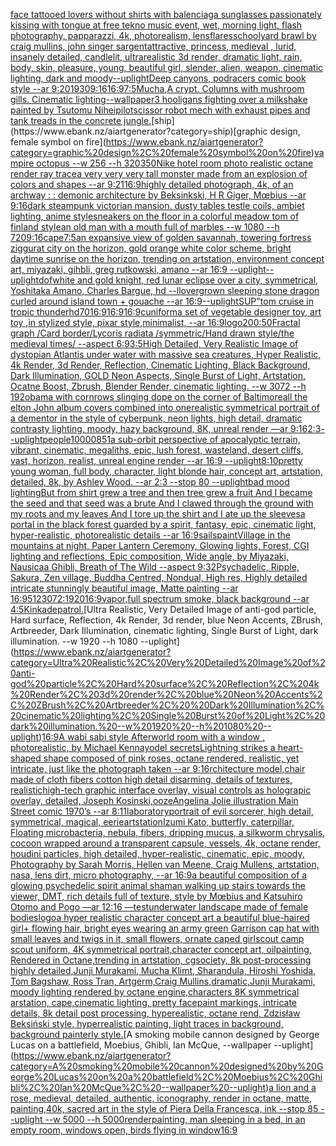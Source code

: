 [face tattooed lovers without shirts with balenciaga sunglasses passionately kissing with tongue at free tekno music event, wet, morning light, flash photography, papparazzi, 4k, photorealism, lensflares](https://www.ebank.nz/aiartgenerator?category=face%20tattooed%20lovers%20without%20shirts%20with%20balenciaga%20sunglasses%20passionately%20kissing%20with%20tongue%20at%20free%20tekno%20music%20event%2C%20wet%2C%20morning%20light%2C%20flash%20photography%2C%20papparazzi%2C%204k%2C%20photorealism%2C%20lensflares)[schoolyard brawl by craig mullins, john singer sargent](https://www.ebank.nz/aiartgenerator?category=schoolyard%20brawl%20by%20craig%20mullins%2C%20john%20singer%20sargent)[attractive, princess, medieval , lurid, insanely detailed, candlelit, ultrarealistic 3d render, dramatic light, rain, body, skin, pleasure, young, beautiful girl, slender, alien, weapon, cinematic lighting, dark and moody](https://www.ebank.nz/aiartgenerator?category=attractive%2C%20princess%2C%20medieval%20%2C%20lurid%2C%20insanely%20detailed%2C%20candlelit%2C%20ultrarealistic%203d%20render%2C%20dramatic%20light%2C%20rain%2C%20body%2C%20skin%2C%20pleasure%2C%20young%2C%20beautiful%20girl%2C%20slender%2C%20alien%2C%20weapon%2C%20cinematic%20lighting%2C%20dark%20and%20moody)[](https://www.ebank.nz/aiartgenerator?category=)[--uplight](https://www.ebank.nz/aiartgenerator?category=--uplight)[Deep canyons, podracers comic book style --ar 9:20](https://www.ebank.nz/aiartgenerator?category=Deep%20canyons%2C%20podracers%20comic%20book%20style%20--ar%209%3A20)[1930](https://www.ebank.nz/aiartgenerator?category=1930)[9:16](https://www.ebank.nz/aiartgenerator?category=9%3A16)[16:9](https://www.ebank.nz/aiartgenerator?category=16%3A9)[](https://www.ebank.nz/aiartgenerator?category=)[7:5](https://www.ebank.nz/aiartgenerator?category=7%3A5)[Mucha,](https://www.ebank.nz/aiartgenerator?category=Mucha%2C)[A crypt. Columns with mushroom gills. Cinematic lighting](https://www.ebank.nz/aiartgenerator?category=A%20crypt.%20Columns%20with%20mushroom%20gills.%20Cinematic%20lighting)[--wallpaper](https://www.ebank.nz/aiartgenerator?category=--wallpaper)[3 hooligans fighting over a milkshake painted by Tsutomu Nihei](https://www.ebank.nz/aiartgenerator?category=3%20hooligans%20fighting%20over%20a%20milkshake%20painted%20by%20Tsutomu%20Nihei)[pilot](https://www.ebank.nz/aiartgenerator?category=pilot)[scissor robot mech with exhaust pipes and tank treads in the concrete jungle.](https://www.ebank.nz/aiartgenerator?category=scissor%20robot%20mech%20with%20exhaust%20pipes%20and%20tank%20treads%20in%20the%20concrete%20jungle.)[ship](https://www.ebank.nz/aiartgenerator?category=ship)[graphic design, female symbol on fire](https://www.ebank.nz/aiartgenerator?category=graphic%20design%2C%20female%20symbol%20on%20fire)[vampire octopus --w 256 --h 320](https://www.ebank.nz/aiartgenerator?category=vampire%20octopus%20--w%20256%20--h%20320)[350](https://www.ebank.nz/aiartgenerator?category=350)[Nike hotel room photo realistic octane render ray trace](https://www.ebank.nz/aiartgenerator?category=Nike%20hotel%20room%20photo%20realistic%20octane%20render%20ray%20trace)[a very very very tall monster made from an explosion of colors and shapes  --ar 9:21](https://www.ebank.nz/aiartgenerator?category=a%20very%20very%20very%20tall%20monster%20made%20from%20an%20explosion%20of%20colors%20and%20shapes%20%20--ar%209%3A21)[16:9](https://www.ebank.nz/aiartgenerator?category=16%3A9)[highly detailed photograph, 4k, of an archway : : demonic architecture by Beksinkski, H R Giger, Mœbius --ar 9:16](https://www.ebank.nz/aiartgenerator?category=highly%20detailed%20photograph%2C%204k%2C%20of%20an%20archway%20%3A%20%3A%20demonic%20architecture%20by%20Beksinkski%2C%20H%20R%20Giger%2C%20M%C5%93bius%20--ar%209%3A16)[dark steampunk victorian mansion. dusty tables testle coils, ambiet lighting, anime style](https://www.ebank.nz/aiartgenerator?category=dark%20steampunk%20victorian%20mansion.%20dusty%20tables%20testle%20coils%2C%20ambiet%20lighting%2C%20anime%20style)[sneakers on the floor in a colorful meadow tom of finland style](https://www.ebank.nz/aiartgenerator?category=sneakers%20on%20the%20floor%20in%20a%20colorful%20meadow%20tom%20of%20finland%20style)[an old man with a mouth full of marbles --w 1080 --h 720](https://www.ebank.nz/aiartgenerator?category=an%20old%20man%20with%20a%20mouth%20full%20of%20marbles%20--w%201080%20--h%20720)[](https://www.ebank.nz/aiartgenerator?category=)[9:16](https://www.ebank.nz/aiartgenerator?category=9%3A16)[cape](https://www.ebank.nz/aiartgenerator?category=cape)[7:5](https://www.ebank.nz/aiartgenerator?category=7%3A5)[an expansive view of golden savannah, towering fortress ziggurat city on the horizon, gold orange white color scheme, bright daytime sunrise on the horizon, trending on artstation, environment concept art, miyazaki, gihbli, greg rutkowski, amano --ar 16:9 --uplight](https://www.ebank.nz/aiartgenerator?category=an%20expansive%20view%20of%20golden%20savannah%2C%20towering%20fortress%20ziggurat%20city%20on%20the%20horizon%2C%20gold%20orange%20white%20color%20scheme%2C%20bright%20daytime%20sunrise%20on%20the%20horizon%2C%20trending%20on%20artstation%2C%20environment%20concept%20art%2C%20miyazaki%2C%20gihbli%2C%20greg%20rutkowski%2C%20amano%20--ar%2016%3A9%20--uplight)[--uplight](https://www.ebank.nz/aiartgenerator?category=--uplight)[dof](https://www.ebank.nz/aiartgenerator?category=dof)[white and gold knight, red lunar eclipse over a city, symmetrical, Yoshitaka Amano, Charles Bargue, hd --ll](https://www.ebank.nz/aiartgenerator?category=white%20and%20gold%20knight%2C%20red%20lunar%20eclipse%20over%20a%20city%2C%20symmetrical%2C%20Yoshitaka%20Amano%2C%20Charles%20Bargue%2C%20hd%20--ll)[overgrown sleeping stone dragon curled around island town + gouache --ar 16:9](https://www.ebank.nz/aiartgenerator?category=overgrown%20sleeping%20stone%20dragon%20curled%20around%20island%20town%20%2B%20gouache%20--ar%2016%3A9)[--uplight](https://www.ebank.nz/aiartgenerator?category=--uplight)[SUP"](https://www.ebank.nz/aiartgenerator?category=SUP%22)[tom cruise in tropic thunder](https://www.ebank.nz/aiartgenerator?category=tom%20cruise%20in%20tropic%20thunder)[hd](https://www.ebank.nz/aiartgenerator?category=hd)[70](https://www.ebank.nz/aiartgenerator?category=70)[16:9](https://www.ebank.nz/aiartgenerator?category=16%3A9)[16:9](https://www.ebank.nz/aiartgenerator?category=16%3A9)[16:9](https://www.ebank.nz/aiartgenerator?category=16%3A9)[cuniform](https://www.ebank.nz/aiartgenerator?category=cuniform)[a set of vegetable designer toy, art toy ,in stylized style, pixar style,minimalist, --ar 16:9](https://www.ebank.nz/aiartgenerator?category=a%20set%20of%20vegetable%20designer%20toy%2C%20art%20toy%20%2Cin%20stylized%20style%2C%20pixar%20style%2Cminimalist%2C%20--ar%2016%3A9)[logo](https://www.ebank.nz/aiartgenerator?category=logo)[200:50](https://www.ebank.nz/aiartgenerator?category=200%3A50)[Fractal graph /Card border/Lycoris radiata /symmetric/Hand drawn style/the medieval times/   --aspect 6:9](https://www.ebank.nz/aiartgenerator?category=Fractal%20graph%20/Card%20border/Lycoris%20radiata%20/symmetric/Hand%20drawn%20style/the%20medieval%20times/%20%20%20--aspect%206%3A9)[3:5](https://www.ebank.nz/aiartgenerator?category=3%3A5)[High Detailed, Very Realistic Image of dystopian Atlantis under water with massive sea creatures, Hyper Realistic, 4k Render, 3d Render, Reflection, Cinematic Lighting, Black Background, Dark Illumination, GOLD Neon Aspects, Single Burst of Light, Artstation, Ocatne Boost, Zbrush, Blender Render, cinematic lighting. --w 3072 --h 192](https://www.ebank.nz/aiartgenerator?category=High%20Detailed%2C%20Very%20Realistic%20Image%20of%20dystopian%20Atlantis%20under%20water%20with%20massive%20sea%20creatures%2C%20Hyper%20Realistic%2C%204k%20Render%2C%203d%20Render%2C%20Reflection%2C%20Cinematic%20Lighting%2C%20Black%20Background%2C%20Dark%20Illumination%2C%20GOLD%20Neon%20Aspects%2C%20Single%20Burst%20of%20Light%2C%20Artstation%2C%20Ocatne%20Boost%2C%20Zbrush%2C%20Blender%20Render%2C%20cinematic%20lighting.%20--w%203072%20--h%20192)[obama with cornrows slinging dope on the corner of Baltimore](https://www.ebank.nz/aiartgenerator?category=obama%20with%20cornrows%20slinging%20dope%20on%20the%20corner%20of%20Baltimore)[all the elton John album covers combined into one](https://www.ebank.nz/aiartgenerator?category=all%20the%20elton%20John%20album%20covers%20combined%20into%20one)[realistic symmetrical portrait of a dementor in the style of cyberpunk, neon lights, high detail, dramatic contrasty lighting, moody, hazy background, 8K, unreal render —ar 9:16](https://www.ebank.nz/aiartgenerator?category=realistic%20symmetrical%20portrait%20of%20a%20dementor%20in%20the%20style%20of%20cyberpunk%2C%20neon%20lights%2C%20high%20detail%2C%20dramatic%20contrasty%20lighting%2C%20moody%2C%20hazy%20background%2C%208K%2C%20unreal%20render%20%E2%80%94ar%209%3A16)[2:3](https://www.ebank.nz/aiartgenerator?category=2%3A3)[--uplight](https://www.ebank.nz/aiartgenerator?category=--uplight)[people](https://www.ebank.nz/aiartgenerator?category=people)[10000](https://www.ebank.nz/aiartgenerator?category=10000)[85](https://www.ebank.nz/aiartgenerator?category=85)[1](https://www.ebank.nz/aiartgenerator?category=1)[a sub-orbit perspective of apocalyptic terrain, vibrant, cinematic, megaliths, epic, lush forest, wasteland, desert cliffs, vast, horizon, realist, unreal engine render --ar 16:9 --uplight](https://www.ebank.nz/aiartgenerator?category=a%20sub-orbit%20perspective%20of%20apocalyptic%20terrain%2C%20vibrant%2C%20cinematic%2C%20megaliths%2C%20epic%2C%20lush%20forest%2C%20wasteland%2C%20desert%20cliffs%2C%20vast%2C%20horizon%2C%20realist%2C%20unreal%20engine%20render%20--ar%2016%3A9%20--uplight)[8:10](https://www.ebank.nz/aiartgenerator?category=8%3A10)[pretty young woman, full body, character, light blonde hair, concept art, artstation, detailed, 8k, by Ashley Wood. --ar 2:3 --stop 80 --uplight](https://www.ebank.nz/aiartgenerator?category=pretty%20young%20woman%2C%20full%20body%2C%20character%2C%20light%20blonde%20hair%2C%20concept%20art%2C%20artstation%2C%20detailed%2C%208k%2C%20by%20Ashley%20Wood.%20--ar%202%3A3%20--stop%2080%20--uplight)[bad mood lighting](https://www.ebank.nz/aiartgenerator?category=bad%20mood%20lighting)[But from shirt grew a tree and then tree grew a fruit And I became the seed and that seed was a brute And I clawed through the ground with my roots and my leaves And I tore up the shirt and I ate up the sleeves](https://www.ebank.nz/aiartgenerator?category=But%20from%20shirt%20grew%20a%20tree%20and%20then%20tree%20grew%20a%20fruit%20And%20I%20became%20the%20seed%20and%20that%20seed%20was%20a%20brute%20And%20I%20clawed%20through%20the%20ground%20with%20my%20roots%20and%20my%20leaves%20And%20I%20tore%20up%20the%20shirt%20and%20I%20ate%20up%20the%20sleeves)[a portal in the black forest guarded by a spirit, fantasy, epic, cinematic light, hyper-realistic, photorealistic details --ar 16:9](https://www.ebank.nz/aiartgenerator?category=a%20portal%20in%20the%20black%20forest%20guarded%20by%20a%20spirit%2C%20fantasy%2C%20epic%2C%20cinematic%20light%2C%20hyper-realistic%2C%20photorealistic%20details%20--ar%2016%3A9)[sails](https://www.ebank.nz/aiartgenerator?category=sails)[paint](https://www.ebank.nz/aiartgenerator?category=paint)[Village in the mountains at night, Paper Lantern Ceremony, Glowing lights, Forest, CGI lighting and reflections, Epic composition, Wide angle, by Miyazaki, Nausicaa Ghibli, Breath of The Wild --aspect 9:32](https://www.ebank.nz/aiartgenerator?category=Village%20in%20the%20mountains%20at%20night%2C%20Paper%20Lantern%20Ceremony%2C%20Glowing%20lights%2C%20Forest%2C%20CGI%20lighting%20and%20reflections%2C%20Epic%20composition%2C%20Wide%20angle%2C%20by%20Miyazaki%2C%20Nausicaa%20Ghibli%2C%20Breath%20of%20The%20Wild%20--aspect%209%3A32)[Psychadelic, Ripple, Sakura, Zen village, Buddha Centred, Nondual, High res, Highly detailed intricate stunningly beautiful image, Matte painting --ar 16:9](https://www.ebank.nz/aiartgenerator?category=Psychadelic%2C%20Ripple%2C%20Sakura%2C%20Zen%20village%2C%20Buddha%20Centred%2C%20Nondual%2C%20High%20res%2C%20Highly%20detailed%20intricate%20stunningly%20beautiful%20image%2C%20Matte%20painting%20--ar%2016%3A9)[512](https://www.ebank.nz/aiartgenerator?category=512)[3072:1920](https://www.ebank.nz/aiartgenerator?category=3072%3A1920)[16:9](https://www.ebank.nz/aiartgenerator?category=16%3A9)[vapor,](https://www.ebank.nz/aiartgenerator?category=vapor%2C)[full spectrum smoke, black background --ar 4:5](https://www.ebank.nz/aiartgenerator?category=full%20spectrum%20smoke%2C%20black%20background%20--ar%204%3A5)[Kinkade](https://www.ebank.nz/aiartgenerator?category=Kinkade)[patrol.](https://www.ebank.nz/aiartgenerator?category=patrol.)[Ultra Realistic, Very Detailed Image of anti-god particle, Hard surface, Reflection, 4k Render, 3d render, blue Neon Accents, ZBrush, Artbreeder,  Dark Illumination, cinematic lighting, Single Burst of Light, dark illumination. --w 1920 --h 1080 --uplight](https://www.ebank.nz/aiartgenerator?category=Ultra%20Realistic%2C%20Very%20Detailed%20Image%20of%20anti-god%20particle%2C%20Hard%20surface%2C%20Reflection%2C%204k%20Render%2C%203d%20render%2C%20blue%20Neon%20Accents%2C%20ZBrush%2C%20Artbreeder%2C%20%20Dark%20Illumination%2C%20cinematic%20lighting%2C%20Single%20Burst%20of%20Light%2C%20dark%20illumination.%20--w%201920%20--h%201080%20--uplight)[16:9](https://www.ebank.nz/aiartgenerator?category=16%3A9)[A wabi sabi style Afterworld room with a window , photorealistic,  by Michael Kenna](https://www.ebank.nz/aiartgenerator?category=A%20wabi%20sabi%20style%20Afterworld%20room%20with%20a%20window%20%2C%20photorealistic%2C%20%20by%20Michael%20Kenna)[yodel secrets](https://www.ebank.nz/aiartgenerator?category=yodel%20secrets)[Lightning strikes a heart-shaped shape composed of pink roses, octane rendered, realistic, yet intricate, just like the photograph taken --ar 9:16](https://www.ebank.nz/aiartgenerator?category=Lightning%20strikes%20a%20heart-shaped%20shape%20composed%20of%20pink%20roses%2C%20octane%20rendered%2C%20realistic%2C%20yet%20intricate%2C%20just%20like%20the%20photograph%20taken%20--ar%209%3A16)[rchitecture model,chair made of cloth fibers cotton high detail disarming, details of textures, realistic](https://www.ebank.nz/aiartgenerator?category=rchitecture%20model%2Cchair%20made%20of%20cloth%20fibers%20cotton%20high%20detail%20disarming%2C%20details%20of%20textures%2C%20realistic)[high-tech graphic interface overlay, visual controls as holograpic overlay, detailed, Joseph Kosinski,](https://www.ebank.nz/aiartgenerator?category=high-tech%20graphic%20interface%20overlay%2C%20visual%20controls%20as%20holograpic%20overlay%2C%20detailed%2C%20Joseph%20Kosinski%2C)[ooze](https://www.ebank.nz/aiartgenerator?category=ooze)[Angelina Jolie illustration Main Street comic 1970’s --ar 8:11](https://www.ebank.nz/aiartgenerator?category=Angelina%20Jolie%20illustration%20Main%20Street%20comic%201970%E2%80%99s%20--ar%208%3A11)[laboratory](https://www.ebank.nz/aiartgenerator?category=laboratory)[portrait of evil sorcerer, high detail, symmetrical, magical, eerie](https://www.ebank.nz/aiartgenerator?category=portrait%20of%20evil%20sorcerer%2C%20high%20detail%2C%20symmetrical%2C%20magical%2C%20eerie)[artstation](https://www.ebank.nz/aiartgenerator?category=artstation)[Izumi Kato, butterfly, caterpillar, Floating microbacteria, nebula, fibers, dripping mucus, a silkworm chrysalis, cocoon wrapped around a transparent capsule, vessels, 4k, octane render, houdini particles, high detailed, hyper-realistic, cinematic, epic, moody, Photography by Sarah Morris, Hellen van Meene, Craig Mullens, artstation, nasa, lens dirt, micro photography, --ar 16:9](https://www.ebank.nz/aiartgenerator?category=Izumi%20Kato%2C%20butterfly%2C%20caterpillar%2C%20Floating%20microbacteria%2C%20nebula%2C%20fibers%2C%20dripping%20mucus%2C%20a%20silkworm%20chrysalis%2C%20cocoon%20wrapped%20around%20a%20transparent%20capsule%2C%20vessels%2C%204k%2C%20octane%20render%2C%20houdini%20particles%2C%20high%20detailed%2C%20hyper-realistic%2C%20cinematic%2C%20epic%2C%20moody%2C%20Photography%20by%20Sarah%20Morris%2C%20Hellen%20van%20Meene%2C%20Craig%20Mullens%2C%20artstation%2C%20nasa%2C%20lens%20dirt%2C%20micro%20photography%2C%20--ar%2016%3A9)[a beautiful composition of a glowing psychedelic spirit animal shaman walking up stairs towards the viewer, DMT,  rich details full of texture, style by Mœbius and Katsuhiro Otomo and Pogo —ar 12:16 —test](https://www.ebank.nz/aiartgenerator?category=a%20beautiful%20composition%20of%20a%20glowing%20psychedelic%20spirit%20animal%20shaman%20walking%20up%20stairs%20towards%20the%20viewer%2C%20DMT%2C%20%20rich%20details%20full%20of%20texture%2C%20style%20by%20M%C5%93bius%20and%20Katsuhiro%20Otomo%20and%20Pogo%20%E2%80%94ar%2012%3A16%20%E2%80%94test)[underwater landscape made of female bodies](https://www.ebank.nz/aiartgenerator?category=underwater%20landscape%20made%20of%20female%20bodies)[logo](https://www.ebank.nz/aiartgenerator?category=logo)[a hyper realistic character concept art a beautiful blue-haired girl+ flowing hair, bright eyes wearing an army green Garrison cap hat with small leaves and twigs in it, small flowers, ornate caped girlscout camp scout uniform, 4K symmetrical portrait,character concept art, oilpainting, Rendered in Octane,trending in artstation, cgsociety, 8k post-processing highly detailed,Junji Murakami, Mucha Klimt, Sharandula, Hiroshi Yoshida, Tom Bagshaw, Ross Tran, Artgerm,Craig Mullins,dramatic,Junji Murakami, moody lighting rendered by octane engine,characters 8K symmetrical arstation, cape,cinematic lighting, pretty facepaint markings, intricate details, 8k detail post processing, hyperealistic, octane rend, Zdzisław Beksiński style, hyperrealistic painting, light traces in background, background painterly style.](https://www.ebank.nz/aiartgenerator?category=a%20hyper%20realistic%20character%20concept%20art%20a%20beautiful%20blue-haired%20girl%2B%20flowing%20hair%2C%20bright%20eyes%20wearing%20an%20army%20green%20Garrison%20cap%20hat%20with%20small%20leaves%20and%20twigs%20in%20it%2C%20small%20flowers%2C%20ornate%20caped%20girlscout%20camp%20scout%20uniform%2C%204K%20symmetrical%20portrait%2Ccharacter%20concept%20art%2C%20oilpainting%2C%20Rendered%20in%20Octane%2Ctrending%20in%20artstation%2C%20cgsociety%2C%208k%20post-processing%20highly%20detailed%2CJunji%20Murakami%2C%20Mucha%20Klimt%2C%20Sharandula%2C%20Hiroshi%20Yoshida%2C%20Tom%20Bagshaw%2C%20Ross%20Tran%2C%20Artgerm%2CCraig%20Mullins%2Cdramatic%2CJunji%20Murakami%2C%20moody%20lighting%20rendered%20by%20octane%20engine%2Ccharacters%208K%20symmetrical%20arstation%2C%20cape%2Ccinematic%20lighting%2C%20pretty%20facepaint%20markings%2C%20intricate%20details%2C%208k%20detail%20post%20processing%2C%20hyperealistic%2C%20octane%20rend%2C%20Zdzis%C5%82aw%20Beksi%C5%84ski%20style%2C%20hyperrealistic%20painting%2C%20light%20traces%20in%20background%2C%20background%20painterly%20style.)[A smoking mobile cannon designed by George Lucas on a battlefield, Moebius, Ghibli, Ian McQue, --wallpaper --uplight](https://www.ebank.nz/aiartgenerator?category=A%20smoking%20mobile%20cannon%20designed%20by%20George%20Lucas%20on%20a%20battlefield%2C%20Moebius%2C%20Ghibli%2C%20Ian%20McQue%2C%20--wallpaper%20--uplight)[a lion and a rose, medieval, detailed, authentic, iconography, render in octane, matte, painting,40k, sacred art in the style of Piera Della Francesca, ink --stop 85 --uplight --w 5000 --h 5000](https://www.ebank.nz/aiartgenerator?category=a%20lion%20and%20a%20rose%2C%20medieval%2C%20detailed%2C%20authentic%2C%20iconography%2C%20render%20in%20octane%2C%20matte%2C%20painting%2C40k%2C%20sacred%20art%20in%20the%20style%20of%20Piera%20Della%20Francesca%2C%20ink%20--stop%2085%20--uplight%20--w%205000%20--h%205000)[render](https://www.ebank.nz/aiartgenerator?category=render)[painting, man sleeping in a bed, in an empty room, windows open, birds flying in window](https://www.ebank.nz/aiartgenerator?category=painting%2C%20man%20sleeping%20in%20a%20bed%2C%20in%20an%20empty%20room%2C%20windows%20open%2C%20birds%20flying%20in%20window)[16:9](https://www.ebank.nz/aiartgenerator?category=16%3A9)